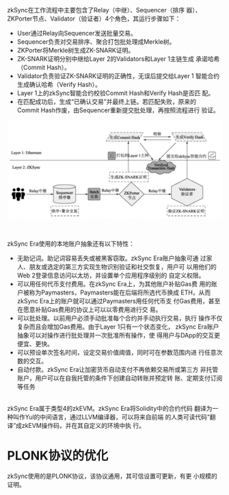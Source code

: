 zkSync在⼯作流程中主要包含了Relay（中继）、Sequencer（排序
器）、ZKPorter节点、Validator（验证者）4个⻆⾊，其运⾏步骤如下：
- User通过Relay向Sequencer发送批量交易。
- Sequencer负责对交易排序、聚合打包批处理成Merkle树。
- ZKPorter将Merkle树⽣成ZK-SNARK证明。
- ZK-SNARK证明分别中继给Layer 2的Validators和Layer 1主链⽣成
承诺哈希（Commit Hash）。
- Validator负责验证ZK-SNARK证明的正确性，⽆误后提交给Layer 1
智能合约⽣成确认哈希（Verify Hash）。
- Layer 1上的zkSync智能合约校验Commit Hash和Verify Hash是否匹
配。
- 在匹配成功后，⽣成“已确认交易”并最终上链。若匹配失败，原来的
Commit Hash作废，由Sequencer重新提交批处理，再按照流程进⾏
验证。

![alt text](./images/zk-sync.png)

<br/>

zkSync Era使⽤的本地账户抽象还有以下特性：
- ⽆助记词。助记词容易丢失或被⿊客窃取。zkSync Era账户抽象可通
过家⼈、朋友或选定的第三⽅实现⽣物识别验证和社交恢复，⽤户可
以⽤他们的Web 2登录信息访问以太坊，并设置单个应⽤程序级别的
⾃定义权限。
- 可以⽤任何代币⽀付费⽤。在zkSync Era上，为其他账户补贴Gas费
⽤的账户被称为Paymasters，Paymasters能在后端将所选代币换成
ETH，从⽽zkSync Era上的账户就可以通过Paymasters⽤任何代币⽀
付Gas费⽤，甚⾄在愿意补贴Gas费⽤的协议上可以以零费⽤进⾏交
易。
- 可以批处理。以前⽤户必须⼿动批准每个合约并⼿动执⾏交易，执⾏
操作不仅复杂⽽且会增加Gas费⽤。由于Layer 1只有⼀个状态变化，
zkSync Era账户抽象可以对操作进⾏批处理并⼀次批准所有操作，使
得⽤户与DApp的交互更便宜、更快。
- 可以预设单次签名时间，设定交易价值阈值，同时可在参数范围内进
⾏任意次数的交互。
- ⾃动付款。zkSync Era让加密货币⾃动⽀付不再依赖交易所或第三⽅
⾮托管账户，⽤户可以在⾃我托管的条件下创建⾃动转账并预定转
账、定期⽀付订阅等任务

<br/>
zkSync Era属于类型4的zkEVM。zkSync Era将Solidity中的合约代码
翻译为⼀种叫作Yul的中间语⾔，通过LLVM编译器，可以将来⾃前端
的⼈类可读代码“翻译”成zkEVM操作码，并在其⾃定义的环境中执
⾏。

# PLONK协议的优化
zkSync使⽤的是PLONK协议，该协议通⽤，其可信设置可更新，有更
⼩规模的证明。